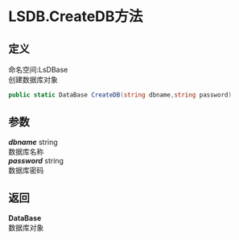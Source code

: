# LSDB.CreateDB方法
## 定义
命名空间:LsDBase    
创建数据库对象   
```C#
public static DataBase CreateDB(string dbname,string password)
```
## 参数
***dbname***  string    
数据库名称   
***password*** string   
数据库密码   
## 返回
**DataBase**    
数据库对象
